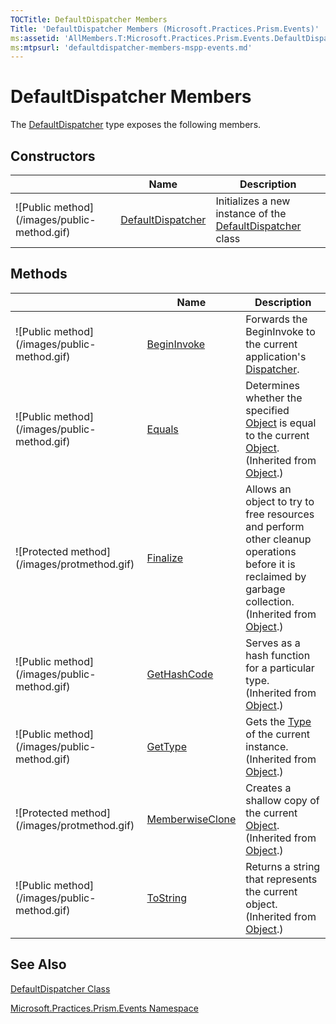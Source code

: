 ```yaml
---
TOCTitle: DefaultDispatcher Members
Title: 'DefaultDispatcher Members (Microsoft.Practices.Prism.Events)'
ms:assetid: 'AllMembers.T:Microsoft.Practices.Prism.Events.DefaultDispatcher'
ms:mtpsurl: 'defaultdispatcher-members-mspp-events.md'
---
```


# DefaultDispatcher Members

The [DefaultDispatcher](https://msdn.microsoft.com/library/microsoft.practices.prism.events.defaultdispatcher) type exposes the following members.

## Constructors


<table>

<thead>
<tr class="header">
<th> </th>
<th>Name</th>
<th>Description</th>
</tr>
</thead>
<tbody>
<tr class="odd">
<td>![Public method](/images/public-method.gif)</td>
<td><a href="https://msdn.microsoft.com/library/microsoft.practices.prism.events.defaultdispatcher.">DefaultDispatcher</a></td>
<td><div class="summary">
Initializes a new instance of the <a href="https://msdn.microsoft.com/library/microsoft.practices.prism.events.defaultdispatcher">DefaultDispatcher</a> class
</div></td>
</tr>
</tbody>
</table>

## Methods


<table>

<thead>
<tr class="header">
<th> </th>
<th>Name</th>
<th>Description</th>
</tr>
</thead>
<tbody>
<tr class="odd">
<td>![Public method](/images/public-method.gif)</td>
<td><a href="https://msdn.microsoft.com/library/microsoft.practices.prism.events.defaultdispatcher.begininvoke(system.delegate%2csystem.object)">BeginInvoke</a></td>
<td><div class="summary">
Forwards the BeginInvoke to the current application's <a href="http://msdn.microsoft.com/en-us/library/ms615907">Dispatcher</a>.
</div></td>
</tr>
<tr class="even">
<td>![Public method](/images/public-method.gif)</td>
<td><a href="http://msdn.microsoft.com/en-us/library/bsc2ak47">Equals</a></td>
<td><div class="summary">
Determines whether the specified <a href="http://msdn.microsoft.com/en-us/library/e5kfa45b">Object</a> is equal to the current <a href="http://msdn.microsoft.com/en-us/library/e5kfa45b">Object</a>.
</div>
(Inherited from <a href="http://msdn.microsoft.com/en-us/library/e5kfa45b">Object</a>.)</td>
</tr>
<tr class="odd">
<td>![Protected method](/images/protmethod.gif)</td>
<td><a href="http://msdn.microsoft.com/en-us/library/4k87zsw7">Finalize</a></td>
<td><div class="summary">
Allows an object to try to free resources and perform other cleanup operations before it is reclaimed by garbage collection.
</div>
(Inherited from <a href="http://msdn.microsoft.com/en-us/library/e5kfa45b">Object</a>.)</td>
</tr>
<tr class="even">
<td>![Public method](/images/public-method.gif)</td>
<td><a href="http://msdn.microsoft.com/en-us/library/zdee4b3y">GetHashCode</a></td>
<td><div class="summary">
Serves as a hash function for a particular type.
</div>
(Inherited from <a href="http://msdn.microsoft.com/en-us/library/e5kfa45b">Object</a>.)</td>
</tr>
<tr class="odd">
<td>![Public method](/images/public-method.gif)</td>
<td><a href="http://msdn.microsoft.com/en-us/library/dfwy45w9">GetType</a></td>
<td><div class="summary">
Gets the <a href="http://msdn.microsoft.com/en-us/library/42892f65">Type</a> of the current instance.
</div>
(Inherited from <a href="http://msdn.microsoft.com/en-us/library/e5kfa45b">Object</a>.)</td>
</tr>
<tr class="even">
<td>![Protected method](/images/protmethod.gif)</td>
<td><a href="http://msdn.microsoft.com/en-us/library/57ctke0a">MemberwiseClone</a></td>
<td><div class="summary">
Creates a shallow copy of the current <a href="http://msdn.microsoft.com/en-us/library/e5kfa45b">Object</a>.
</div>
(Inherited from <a href="http://msdn.microsoft.com/en-us/library/e5kfa45b">Object</a>.)</td>
</tr>
<tr class="odd">
<td>![Public method](/images/public-method.gif)</td>
<td><a href="http://msdn.microsoft.com/en-us/library/7bxwbwt2">ToString</a></td>
<td><div class="summary">
Returns a string that represents the current object.
</div>
(Inherited from <a href="http://msdn.microsoft.com/en-us/library/e5kfa45b">Object</a>.)</td>
</tr>
</tbody>
</table>

## See Also
[DefaultDispatcher Class](https://msdn.microsoft.com/library/microsoft.practices.prism.events.defaultdispatcher)

[Microsoft.Practices.Prism.Events Namespace](https://msdn.microsoft.com/library/microsoft.practices.prism.events)
